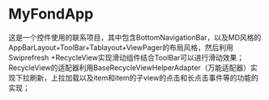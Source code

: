 # MyFondApp
这是一个控件使用的联系项目，其中包含BottomNavigationBar，以及MD风格的AppBarLayout+ToolBar+Tablayout+ViewPager的布局风格，然后利用Swiprefresh
+RecycleView实现滑动组件结合ToolBar可以进行滑动效果；
RecycleView的适配器利用BaseRecycleViewHelperAdapter（万能适配器）实现下拉刷新，上拉加载以及item和item的子view的点击和长点击事件等的功能的实现；
